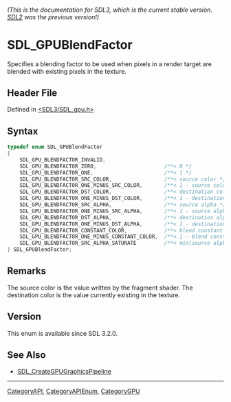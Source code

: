 ###### (This is the documentation for SDL3, which is the current stable version. [SDL2](https://wiki.libsdl.org/SDL2/) was the previous version!)
# SDL_GPUBlendFactor

Specifies a blending factor to be used when pixels in a render target are blended with existing pixels in the texture.

## Header File

Defined in [<SDL3/SDL_gpu.h>](https://github.com/libsdl-org/SDL/blob/main/include/SDL3/SDL_gpu.h)

## Syntax

```c
typedef enum SDL_GPUBlendFactor
{
    SDL_GPU_BLENDFACTOR_INVALID,
    SDL_GPU_BLENDFACTOR_ZERO,                      /**< 0 */
    SDL_GPU_BLENDFACTOR_ONE,                       /**< 1 */
    SDL_GPU_BLENDFACTOR_SRC_COLOR,                 /**< source color */
    SDL_GPU_BLENDFACTOR_ONE_MINUS_SRC_COLOR,       /**< 1 - source color */
    SDL_GPU_BLENDFACTOR_DST_COLOR,                 /**< destination color */
    SDL_GPU_BLENDFACTOR_ONE_MINUS_DST_COLOR,       /**< 1 - destination color */
    SDL_GPU_BLENDFACTOR_SRC_ALPHA,                 /**< source alpha */
    SDL_GPU_BLENDFACTOR_ONE_MINUS_SRC_ALPHA,       /**< 1 - source alpha */
    SDL_GPU_BLENDFACTOR_DST_ALPHA,                 /**< destination alpha */
    SDL_GPU_BLENDFACTOR_ONE_MINUS_DST_ALPHA,       /**< 1 - destination alpha */
    SDL_GPU_BLENDFACTOR_CONSTANT_COLOR,            /**< blend constant */
    SDL_GPU_BLENDFACTOR_ONE_MINUS_CONSTANT_COLOR,  /**< 1 - blend constant */
    SDL_GPU_BLENDFACTOR_SRC_ALPHA_SATURATE         /**< min(source alpha, 1 - destination alpha) */
} SDL_GPUBlendFactor;
```

## Remarks

The source color is the value written by the fragment shader. The
destination color is the value currently existing in the texture.

## Version

This enum is available since SDL 3.2.0.

## See Also

- [SDL_CreateGPUGraphicsPipeline](SDL_CreateGPUGraphicsPipeline)

----
[CategoryAPI](CategoryAPI), [CategoryAPIEnum](CategoryAPIEnum), [CategoryGPU](CategoryGPU)

